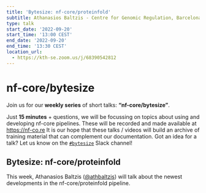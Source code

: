 ```yaml
---
title: 'Bytesize: nf-core/proteinfold'
subtitle: Athanasios Baltzis - Centre for Genomic Regulation, Barcelona
type: talk
start_date: '2022-09-20'
start_time: '13:00 CEST'
end_date: '2022-09-20'
end_time: '13:30 CEST'
location_url:
  - https://kth-se.zoom.us/j/68390542812
---
```


# nf-core/bytesize

Join us for our **weekly series** of short talks: **“nf-core/bytesize”**.

Just **15 minutes** + questions, we will be focussing on topics about using and developing nf-core pipelines.
These will be recorded and made available at <https://nf-co.re>
It is our hope that these talks / videos will build an archive of training material that can complement our documentation. Got an idea for a talk? Let us know on the [`#bytesize`](https://nfcore.slack.com/channels/bytesize) Slack channel!

## Bytesize: nf-core/proteinfold

This week, Athanasios Baltzis ([@athbaltzis](https://github.com/athbaltzis)) will talk about the newest developments in the nf-core/proteinfold pipeline.
